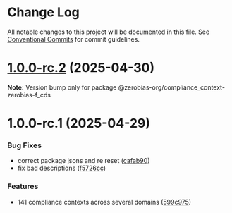 # Change Log

All notable changes to this project will be documented in this file.
See [Conventional Commits](https://conventionalcommits.org) for commit guidelines.

# [1.0.0-rc.2](https://github.com/zerobias-org/compliance_context/compare/@zerobias-org/compliance_context-zerobias-f_cds@1.0.0-rc.1...@zerobias-org/compliance_context-zerobias-f_cds@1.0.0-rc.2) (2025-04-30)

**Note:** Version bump only for package @zerobias-org/compliance_context-zerobias-f_cds





# 1.0.0-rc.1 (2025-04-29)


### Bug Fixes

* correct package jsons and re reset ([cafab90](https://github.com/zerobias-org/compliance_context/commit/cafab90b3771e45ffeefa4ea2dca415266baa99f))
* fix bad descriptions ([f5726cc](https://github.com/zerobias-org/compliance_context/commit/f5726cc749df176f6d8e37f3d2ed07b1302f60e5))


### Features

* 141 compliance contexts across several domains ([599c975](https://github.com/zerobias-org/compliance_context/commit/599c975fcf3da5bbfffe4113c7f5f793e5231e68))
